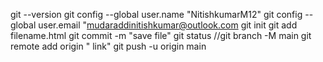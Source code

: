 git --version
git config --global user.name "NitishkumarM12"
git config --global user.email "mudaraddinitishkumar@outlook.com
git init
git add filename.html
git commit -m "save file"
git status
//git branch -M main 
git remote add origin " link"
git push -u origin main
